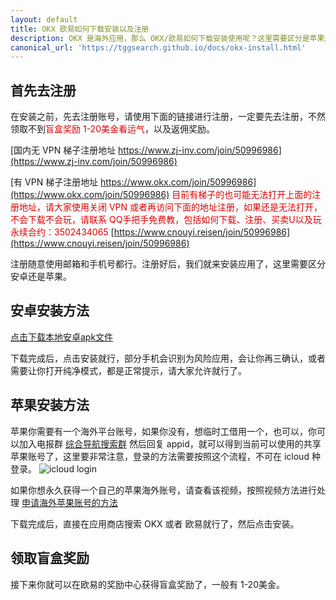 ```yaml
---
layout: default
title: OKX 欧易如何下载安装以及注册
description: OKX 是海外应用，那么 OKX/欧易如何下载安装使用呢？这里需要区分是苹果还是安卓，安卓稍微简单一些。欧易通过返佣地址邀请注册，还可以拿到1-20美金的随机奖励，相当于白送现金。
canonical_url: 'https://tggsearch.github.io/docs/okx-install.html'
---
```

## 首先去注册
在安装之前，先去注册账号，请使用下面的链接进行注册，一定要先去注册，不然领取不到<font color="#dd0000">盲盒奖励 1-20美金看运气</font>，以及返佣奖励。

[国内无 VPN 梯子注册地址 https://www.zj-inv.com/join/50996986](https://www.zj-inv.com/join/50996986)

[有 VPN 梯子注册地址 https://www.okx.com/join/50996986](https://www.okx.com/join/50996986)
<font color="#dd0000">目前有梯子的也可能无法打开上面的注册地址，请大家使用关闭 VPN 或者再访问下面的地址注册，如果还是无法打开，不会下载不会玩，请联系 QQ手把手免费教，包括如何下载、注册、买卖U以及玩永续合约：3502434065</font>
[https://www.cnouyi.reisen/join/50996986](https://www.cnouyi.reisen/join/50996986)

注册随意使用邮箱和手机号都行。注册好后，我们就来安装应用了，这里需要区分安卓还是苹果。

## 安卓安装方法

[点击下载本地安卓apk文件](https://static.nfuwieiw.cn/upgradeapp/okx-android.apk)

下载完成后，点击安装就行，部分手机会识别为风险应用，会让你再三确认，或者需要让你打开纯净模式，都是正常提示，请大家允许就行了。

## 苹果安装方法

苹果你需要有一个海外平台账号，如果你没有，想临时工借用一个，也可以，你可以加入电报群 [综合导航搜索群](https://t.me/chineseSearchService) 然后回复 appid，就可以得到当前可以使用的共享苹果账号了，这里要非常注意，登录的方法需要按照这个流程，不可在 icloud 种登录。
![icloud login](https://idappblog.com/wp-content/uploads/2023/02/%E3%80%90%E4%BD%8E%E8%B4%A8%E9%87%8F%E3%80%91%E6%95%99%E7%A8%8B%E7%BB%88%E6%9E%81%E9%95%BF%E7%89%88-%E6%9C%89%E6%B0%B4%E5%8D%B0.jpg)


如果你想永久获得一个自己的苹果海外账号，请查看该视频，按照视频方法进行处理 [申请海外苹果账号的方法](https://www.youtube.com/watch?v=oY396wEXzww)

下载完成后，直接在应用商店搜索 OKX 或者 欧易就行了，然后点击安装。

## 领取盲盒奖励
接下来你就可以在欧易的奖励中心获得盲盒奖励了，一般有 1-20美金。